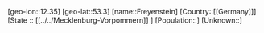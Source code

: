 ﻿---
location: [53.3,12.35]
type: City
tags:
- geo/City


SpocWebEntityId: 30268
isDeleted: false
confidential: public

---
[geo-lon::12.35]
[geo-lat::53.3]
[name::Freyenstein]
[Country::[[Germany]]]
[State :: [[../../Mecklenburg-Vorpommern]] ]
[Population::]
[Unknown::]

